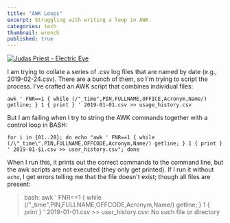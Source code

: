 ```yaml
---
title: "AWK Loops"
excerpt: Struggling with writing a loop in AWK. 
categories: tech
thumbnail: wrench
published: true
---
```


[![Judas Priest - Electric Eye](https://img.youtube.com/vi/EQ96oEwYrE8/0.jpg)](https://www.youtube.com/watch?v=EQ96oEwYrE8)







I am trying to collate a series of .csv log files that are named by date (e.g., 2019-02-24.csv). There are a bunch of them, so I'm trying to script the process. I've crafted an AWK script that combines individual files: 

```
awk ' FNR==1 { while (/"_time",PIN,FULLNAME,OFFICE,Acronym,Name/) getline; } 1 { print } ' 2019-01-01.csv >> usage_history.csv
```

But I am failing when I try to string the AWK commands together with a control loop in BASH:

```
for i in {01..28}; do echo "awk ' FNR==1 { while (/\"_time\",PIN,FULLNAME,OFFCODE,Acronym,Name/) getline; } 1 { print } ' 2019-01-$i.csv >> user_history.csv"; done
```

When I run this, it prints out the correct commands to the command line, but the awk scripts are not executed (they only get printed). If I run it without `echo`, I get errors telling me that the file doesn't exist; though all files are present: 

> bash: awk ' FNR==1 { while (/"_time",PIN,FULLNAME,OFFCODE,Acronym,Name/) getline; } 1 { print } ' 2019-01-01.csv >> user_history.csv: No such file or directory
